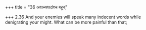+++
title = "36 अवाच्यवादांश्च बहून्"

+++
2.36 And your enemies will speak many indecent words while denigrating
your might. What can be more painful than that;
